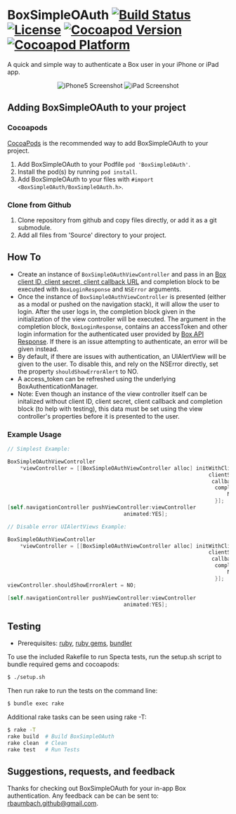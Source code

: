 # BoxSimpleOAuth [![Build Status](https://travis-ci.org/rbaumbach/BoxSimpleOAuth.svg?branch=master)](https://travis-ci.org/rbaumbach/BoxSimpleOAuth) [![License](http://b.repl.ca/v1/License-MIT-blue.png)](https://github.com/rbaumbach/BxSimpleOAuth/blob/master/MIT.LICENSE) [![Cocoapod Version](http://img.shields.io/badge/pod-v0.1.0-blue.svg)](http://cocoapods.org/?q=BoxSimpleOAuth) [![Cocoapod Platform](http://img.shields.io/badge/platform-iOS-blue.svg)](http://cocoapods.org/?q=BoxSimpleOAuth)

A quick and simple way to authenticate a Box user in your iPhone or iPad app.

<p align="center">
   <img src="https://github.com/rbaumbach/BoxSimpleOAuth/blob/master/iPhone5Screenshot.jpg?raw=true" alt="iPhone5 Screenshot"/>
   <img src="https://github.com/rbaumbach/BoxSimpleOAuth/blob/master/iPadScreenshot.jpg?raw=true" alt="iPad Screenshot"/>
</p>

## Adding BoxSimpleOAuth to your project

### Cocoapods

[CocoaPods](http://cocoapods.org) is the recommended way to add BoxSimpleOAuth to your project.

1.  Add BoxSimpleOAuth to your Podfile `pod 'BoxSimpleOAuth'`.
2.  Install the pod(s) by running `pod install`.
3.  Add BoxSimpleOAuth to your files with `#import <BoxSimpleOAuth/BoxSimpleOAuth.h>`.

### Clone from Github

1.  Clone repository from github and copy files directly, or add it as a git submodule.
2.  Add all files from 'Source' directory to your project.

## How To

* Create an instance of `BoxSimpleOAuthViewController` and pass in an [Box client ID, client secret, client callback URL](https://developers.box.com) and completion block to be executed with `BoxLoginResponse` and `NSError` arguments.
* Once the instance of `BoxSimpleOAuthViewController` is presented (either as a modal or pushed on the navigation stack), it will allow the user to login.  After the user logs in, the completion block given in the initialization of the view controller will be executed.  The argument in the completion block, `BoxLoginResponse`, contains an accessToken and other login information for the authenticated user provided by [Box API Response](https://developers.box.com/oauth/).  If there is an issue attempting to authenticate, an error will be given instead.
* By default, if there are issues with authentication, an UIAlertView will be given to the user.  To disable this, and rely on the NSError directly, set the property `shouldShowErrorAlert` to NO.
* A access_token can be refreshed using the underlying BoxAuthenticationManager.
* Note: Even though an instance of the view controller itself can be initalized without client ID, client secret, client callback and completion block (to help with testing), this data must be set using the view controller's properties before it is presented to the user.

### Example Usage

```objective-c
// Simplest Example:

BoxSimpleOAuthViewController
    *viewController = [[BoxSimpleOAuthViewController alloc] initWithClientID:@"panchos_client_id"
                                                                clientSecret:@"shhhhhh, I'm a secret"
                                                                 callbackURL:[NSURL URLWithString:@"http://chihuahuas.dog"]
                                                                  completion:^(BoxLoginResponse *response, NSError *error) {
                                                                      NSLog(@"My Access Token is: %@", response.accessToken);
                                                                  }];
[self.navigationController pushViewController:viewController
                                     animated:YES];

// Disable error UIAlertViews Example:

BoxSimpleOAuthViewController
    *viewController = [[BoxSimpleOAuthViewController alloc] initWithClientID:@"pancho_jrs_client_id"
                                                                clientSecret:@"shhhhhh, I'm a secret"
                                                                 callbackURL:[NSURL URLWithString:@"http://your.fancy.site"]
                                                                  completion:^(BoxLoginResponse *response, NSError *error) {
                                                                      NSLog(@"My OAuth Token is: %@", response.accessToken);
                                                                  }];
viewController.shouldShowErrorAlert = NO;

[self.navigationController pushViewController:viewController
                                     animated:YES];

```

## Testing

* Prerequisites: [ruby](https://github.com/sstephenson/rbenv), [ruby gems](https://rubygems.org/pages/download), [bundler](http://bundler.io)

To use the included Rakefile to run Specta tests, run the setup.sh script to bundle required gems and cocoapods:

```bash
$ ./setup.sh
```

Then run rake to run the tests on the command line:

```bash
$ bundle exec rake
```

Additional rake tasks can be seen using rake -T:

```bash
$ rake -T
rake build  # Build BoxSimpleOAuth
rake clean  # Clean
rake test   # Run Tests
```

## Suggestions, requests, and feedback

Thanks for checking out BoxSimpleOAuth for your in-app Box authentication.  Any feedback can be
can be sent to: rbaumbach.github@gmail.com.
